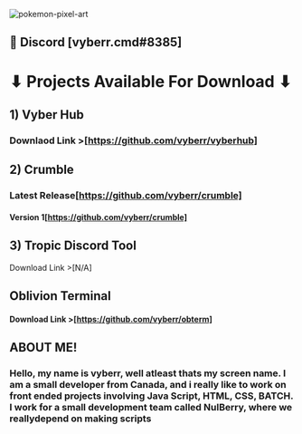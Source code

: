 
![pokemon-pixel-art](https://user-images.githubusercontent.com/92124191/172510725-0b529943-dcba-4a2a-bb61-ace804ed199f.gif)

## 💬 Discord [vyberr.cmd#8385] 
# ⬇ Projects Available For Download ⬇

## 1) Vyber Hub

### Downlaod Link >[https://github.com/vyberr/vyberhub]

## 2) Crumble

### Latest Release[https://github.com/vyberr/crumble]
#### Version 1[https://github.com/vyberr/crumble]

## 3) Tropic Discord Tool

Download Link >[N/A]

## Oblivion Terminal

#### Download Link >[https://github.com/vyberr/obterm]

## ABOUT ME!
### Hello, my name is vyberr, well atleast thats my screen name. I am a small developer from Canada, and i really like to work on front ended projects involving Java Script, HTML, CSS, BATCH. I work for a small development team called NulBerry, where we reallydepend on making scripts
